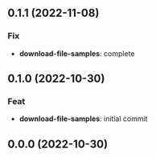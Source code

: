 ## 0.1.1 (2022-11-08)

### Fix

- **download-file-samples**: complete

## 0.1.0 (2022-10-30)

### Feat

- **download-file-samples**: initial commit

## 0.0.0 (2022-10-30)
